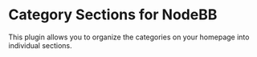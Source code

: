 # Category Sections for NodeBB 

This plugin allows you to organize the categories on your homepage into individual sections.